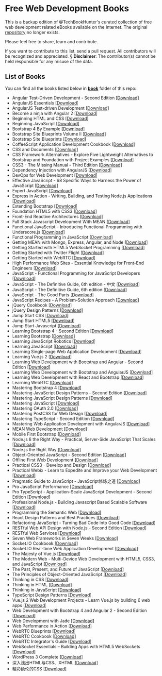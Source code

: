 # Free Web Development Books 

This is a backup edition of @TechBookHunter's curated collection of free web development related eBooks available on the Internet. The original [repository](https://github.com/TechBookHunter/Free-Web-Development-Books) no longer exists. 
 
Please feel free to share, learn and contribute.
 
If you want to contribute to this list, send a pull request. All contributors will be recognized and appreciated.
§
**Disclaimer**: The contributor(s) cannot be held responsible for any misuse of the data.
 
## List of Books

You can find all the books listed below in [**book**](/book) folder of this repo:

* Angular Test-Driven Development - Second Edition [[Download]](/book/Angular/Angular%20Test-Driven%20Development%20-%20Second%20Edition.pdf)
* AngularJS Essentials [[Download]](/book/Angular/AngularJS%20Essentials.pdf)
* AngularJS Test-driven Development [[Download]](/book/Angular/AngularJS%20Test-driven%20Development.pdf)
* Become a ninja with Angular 2 [[Download]](/book/Angular/Become%20a%20ninja%20with%20Angular%202.pdf)
* Beginning HTML and CSS [[Download]](/book/HTML%20&%20CSS/Beginning%20HTML%20and%20CSS.pdf)
* Beginning JavaScript [[Download]](/book/Javascript/Beginning%20JavaScript.pdf)
* Bootstrap 4 By Example [[Download]](/book/Bootstrap/Bootstrap%204%20By%20Example.pdf)
* Bootstrap Site Blueprints Volume II [[Download]](/book/Bootstrap/Bootstrap%20Site%20Blueprints%20Volume%20II.pdf)
* Bootstrap Site Blueprints [[Download]](/book/Bootstrap/Bootstrap%20Site%20Blueprints.pdf)
* CoffeeScript Application Development Cookbook [[Download]](/book/Uncategorized/CoffeeScript%20Application%20Development%20Cookbook.pdf)
* CSS and Documents [[Download]](/book/HTML%20&%20CSS/CSS%20and%20Documents.pdf)
* CSS Framework Alternatives - Explore Five Lightweight Alternatives to Bootstrap and Foundation with Project Examples [[Download]](/book/HTML%20&%20CSS/CSS%20Framework%20Alternatives%20-%20Explore%20Five%20Lightweight%20Alternatives%20to%20Bootstrap%20and%20Foundation%20with%20Project%20Examples.pdf)
* CSS3 - The Missing Manual - Third Edition [[Download]](/book/HTML%20&%20CSS/CSS3%20-%20The%20Missing%20Manual%20-%20Third%20Edition.pdf)
* Dependency Injection with AngularJS [[Download]](/book/Angular/Dependency%20Injection%20with%20AngularJS.pdf)
* DevOps for Web Development [[Download]](/book/DevOps/DevOps%20for%20Web%20Development.pdf)
* Effective JavaScript - 68 Specific Ways to Harness the Power of JavaScript [[Download]](/book/Javascript/Effective%20JavaScript%20-%2068%20Specific%20Ways%20to%20Harness%20the%20Power%20of%20JavaScript.pdf)
* Expert JavaScript [[Download]](/book/Javascript/Expert%20JavaScript.pdf)
* Express in Action - Writing, Building, and Testing Node.js Applications [[Download]](/book/Node%20&%20Express/Express%20in%20Action%20-%20Writing%2C%20Building%2C%20and%20Testing%20Node.js%20Applications.pdf)
* Extending Bootstrap [[Download]](/book/Bootstrap/Extending%20Bootstrap.pdf)
* Foundation HTML5 with CSS3 [[Download]](/book/Foundation%20HTML5%20with%20CSS3.pdf)
* Front-End Reactive Architectures [[Download]](/book/Frontend/Front-End%20Reactive%20Architectures.pdf)
* Full Stack Javascript Development With MEAN [[Download]](/book/MEAN%20stack/Full%20Stack%20Javascript%20Development%20With%20MEAN.pdf)
* Functional JavaScript - Introducing Functional Programming with Underscore.js [[Download]](/book/Functional%20JavaScript%20-%20Introducing%20Functional%20Programming%20with%20Underscore.js.pdf)
* Functional Programming in JavaScript [[Download]](/book/Javascript/Functional%20Programming%20in%20JavaScript.pdf)
* Getting MEAN with Mongo, Express, Angular, and Node [[Download]](/book/MEAN%20stack/Getting%20MEAN%20with%20Mongo%2C%20Express%2C%20Angular%2C%20and%20Node.pdf)
* Getting Started with HTML5 WebSocket Programming [[Download]](/book/HTML%20&%20CSS/Getting%20Started%20with%20HTML5%20WebSocket%20Programming.pdf)
* Getting Started with Twitter Flight [[Download]](/book/Uncategorized/Getting%20Started%20with%20Twitter%20Flight.pdf)
* Getting Started with WebRTC [[Download]](/book/WebRTC/Getting%20Started%20with%20WebRTC.pdf)
* High Performance Web Sites - Essential Knowledge for Front-End Engineers [[Download]](/book/Frontend/High%20Performance%20Web%20Sites%20-%20Essential%20Knowledge%20for%20Front-End%20Engineers.pdf)
* JavaScript - Functional Programming for JavaScript Developers [[Download]](/book/Javascript/JavaScript%20-%20Functional%20Programming%20for%20JavaScript%20Developers.pdf)
* JavaScript - The Definitive Guide, 6th edition - 中文 [[Download]](/book/Javascript/JavaScript%20-%20The%20Definitive%20Guide%2C%206th%20edition%20-%20%E4%B8%AD%E6%96%87.pdf)
* JavaScript - The Definitive Guide, 6th edition [[Download]](/book/Javascript/JavaScript%20-%20The%20Definitive%20Guide%2C%206th%20edition.pdf)
* JavaScript - The Good Parts [[Download]](/book/Javascript/JavaScript%20-%20The%20Good%20Parts.pdf)
* JavaScript Recipes - A Problem-Solution Approach [[Download]](/book/Javascript/JavaScript%20Recipes%20-%20A%20Problem-Solution%20Approach.pdf)
* jQuery Cookbook [[Download]](/book/JQuery/jQuery%20Cookbook.pdf)
* jQuery Design Patterns [[Download]](/book/JQuery/jQuery%20Design%20Patterns.pdf)
* Jump Start CSS [[Download]](/book/HTML%20&%20CSS/Jump%20Start%20CSS.pdf)
* Jump Start HTML5 [[Download]](/book/HTML%20&%20CSS/Jump%20Start%20HTML5.pdf)
* Jump Start Javascript [[Download]](/book/Javascript/Jump%20Start%20Javascript.pdf)
* Learning Bootstrap 4 - Second Edition [[Download]](/book/Bootstrap/Learning%20Bootstrap%204%20-%20Second%20Edition.pdf)
* Learning Bootstrap [[Download]](/book/Bootstrap/Learning%20Bootstrap.pdf)
* Learning JavaScript Robotics [[Download]](/book/Javascript/Learning%20JavaScript%20Robotics.pdf)
* Learning JavaScript [[Download]](/book/Javascript/Learning%20JavaScript.pdf)
* Learning Single-page Web Application Development [[Download]](/book/Uncategorized/Learning%20Single-page%20Web%20Application%20Development.pdf)
* Learning Vue.js 2 [[Download]](/book/Vue/Learning%20Vue.js%202.pdf)
* Learning Web Development with Bootstrap and Angular - Second Edition [[Download]](/book/Angular/Learning%20Web%20Development%20with%20Bootstrap%20and%20Angular%20-%20Second%20Edition.pdf)
* Learning Web Development with Bootstrap and AngularJS [[Download]](/book/Angular/Learning%20Web%20Development%20with%20Bootstrap%20and%20AngularJS.pdf)
* Learning Web Development with React and Bootstrap [[Download]](/book/React/Learning%20Web%20Development%20with%20React%20and%20Bootstrap.pdf)
* Learning WebRTC [[Download]](/book/WebRTC/Learning%20WebRTC.pdf)
* Mastering Bootstrap 4 [[Download]](/book/Bootstrap/Mastering%20Bootstrap%204.pdf)
* Mastering JavaScript Design Patterns - Second Edition [[Download]](/book/Javascript/Mastering%20JavaScript%20Design%20Patterns%20-%20Second%20Edition.pdf)
* Mastering JavaScript Design Patterns [[Download]](/book/Javascript/Mastering%20JavaScript%20Design%20Patterns.pdf)
* Mastering JavaScript [[Download]](/book/Javascript/Mastering%20JavaScript.pdf)
* Mastering OAuth 2.0 [[Download]](/book/Uncategorized/Mastering%20OAuth%202.0.pdf)
* Mastering PostCSS for Web Design [[Download]](/book/HTML%20&%20CSS/Mastering%20PostCSS%20for%20Web%20Design.pdf)
* Mastering TypeScript - Second Edition [[Download]](/book/TypeScript/Mastering%20TypeScript%20-%20Second%20Edition.pdf)
* Mastering Web Application Development with AngularJS [[Download]](/book/Angular/Mastering%20Web%20Application%20Development%20with%20AngularJS.pdf)
* MEAN Web Development [[Download]](/book/MEAN%20stack/MEAN%20Web%20Development.pdf)
* Mobile First Bootstrap [[Download]](/book/Bootstrap/Mobile%20First%20Bootstrap.pdf)
* Node.js 8 the Right Way - Practical, Server-Side JavaScript That Scales [[Download]](/book/Node%20&%20Express/Node.js%208%20the%20Right%20Way%20-%20Practical%2C%20Server-Side%20JavaScript%20That%20Scales.pdf)
* Node.js the Right Way [[Download]](/book/Node%20&%20Express/Node.js%20the%20Right%20Way.pdf)
* Object-Oriented JavaScript - Second Edition [[Download]](/book/Javascript/Object-Oriented%20JavaScript%20-%20Second%20Edition.pdf)
* Offline First Web Development [[Download]](/book/Uncategorized/Offline%20First%20Web%20Development.pdf)
* Practical CSS3 - Develop and Design [[Download]](/book/HTML%20&%20CSS/Practical%20CSS3%20-%20Develop%20and%20Design.pdf)
* Practical Webix - Learn to Expedite and Improve your Web Development [[Download]](/book/Uncategorized/Practical%20Webix%20-%20Learn%20to%20Expedite%20and%20Improve%20your%20Web%20Development.pdf)
* Pragmatic Guide to JavaScript - JavaScript修炼之道 [[Download]](/book/Javascript/Pragmatic%20Guide%20to%20JavaScript%20-%20JavaScript%E4%BF%AE%E7%82%BC%E4%B9%8B%E9%81%93.pdf)
* Pro JavaScript Performance [[Download]](/book/Javascript/Pro%20JavaScript%20Performance.pdf)
* Pro TypeScript - Application-Scale JavaScript Development - Second Edition [[Download]](/book/TypeScript/Pro%20TypeScript%20-%20Application-Scale%20JavaScript%20Development%20-%20Second%20Edition.pdf)
* Professional Node.js - Building Javascript Based Scalable Software [[Download]](/book/Node%20&%20Express/Professional%20Node.js%20-%20Building%20Javascript%20Based%20Scalable%20Software.pdf)
* Programming the Semantic Web [[Download]](/book/Uncategorized/Programming%20the%20Semantic%20Web.pdf)
* React Design Patterns and Best Practices [[Download]](/book/React/React%20Design%20Patterns%20and%20Best%20Practices.pdf)
* Refactoring JavaScript - Turning Bad Code Into Good Code [[Download]](/book/Javascript/Refactoring%20JavaScript%20-%20Turning%20Bad%20Code%20Into%20Good%20Code.epub)
* RESTful Web API Design with Node.js - Second Edition [[Download]](/book/RESTful/RESTful%20Web%20API%20Design%20with%20Node.js%20-%20Second%20Edition.pdf)
* RESTful Web Services [[Download]](/book/RESTful/RESTful%20Web%20Services.pdf)
* Seven Web Frameworks in Seven Weeks [[Download]](/book/Uncategorized/Seven%20Web%20Frameworks%20in%20Seven%20Weeks.pdf)
* Socket.IO Cookbook [[Download]](/book/Socket%20io/Socket.IO%20Cookbook.pdf)
* Socket.IO Real-time Web Application Development [[Download]](/book/Socket%20io/Socket.IO%20Real-time%20Web%20Application%20Development.pdf)
* The Majesty of Vue.js [[Download]](/book/Vue/The%20Majesty%20of%20Vue.js.pdf)
* The Modern Web - Multi-Device Web Development with HTML5, CSS3, and JavaScript [[Download]](/book/Javascript/The%20Modern%20Web%20-%20Multi-Device%20Web%20Development%20with%20HTML5%2C%20CSS3%2C%20and%20JavaScript.pdf)
* The Past, Present, and Future of JavaScript [[Download]](/book/Javascript/The%20Past%2C%20Present%2C%20and%20Future%20of%20JavaScript.pdf)
* The Principles of Object-Oriented JavaScript [[Download]](/book/Javascript/The%20Principles%20of%20Object-Oriented%20JavaScript.pdf)
* Thinking in CSS [[Download]](/book/HTML%20&%20CSS/Thinking%20in%20CSS.pdf)
* Thinking in HTML [[Download]](/book/HTML%20&%20CSS/Thinking%20in%20HTML.pdf)
* Thinking in JavaScript [[Download]](/book/Javascript/Thinking%20in%20JavaScript.pdf)
* TypeScript Design Patterns [[Download]](/book/TypeScript/TypeScript%20Design%20Patterns.pdf)
* Vue.js 2 Web Development Projects - Learn Vue.js by building 6 web apps [[Download]](/book/Vue/Vue.js%202%20Web%20Development%20Projects%20-%20Learn%20Vue.js%20by%20building%206%20web%20apps.pdf)
* Web Development with Bootstrap 4 and Angular 2 - Second Edition [[Download]](/book/Angular/Web%20Development%20with%20Bootstrap%204%20and%20Angular%202%20-%20Second%20Edition.pdf)
* Web Development with Jade [[Download]](/book/Uncategorized/Web%20Development%20with%20Jade.pdf)
* Web Performance in Action [[Download]](/book/Uncategorized/Web%20Performance%20in%20Action.mobi)
* WebRTC Blueprints [[Download]](/book/WebRTC/WebRTC%20Blueprints.pdf)
* WebRTC Cookbook [[Download]](/book/WebRTC/WebRTC%20Cookbook.pdf)
* WebRTC Integrator's Guide [[Download]](/book/WebRTC/WebRTC%20Integrator%27s%20Guide.pdf)
* WebSocket Essentials – Building Apps with HTML5 WebSockets [[Download]](/book/HTML%20&%20CSS/WebSocket%20Essentials%20%E2%80%93%20Building%20Apps%20with%20HTML5%20WebSockets.pdf)
* WordPress 3 Complete [[Download]](/book/Uncategorized/WordPress%203%20Complete.pdf)
* 深入浅出HTML与CSS、XHTML [[Download]](/book/HTML%20&%20CSS/%E6%B7%B1%E5%85%A5%E6%B5%85%E5%87%BAHTML%E4%B8%8ECSS%E3%80%81XHTML.pdf)
* 精彩绝伦的CSS [[Download]](/book/HTML%20&%20CSS/%E7%B2%BE%E5%BD%A9%E7%BB%9D%E4%BC%A6%E7%9A%84CSS.pdf)
